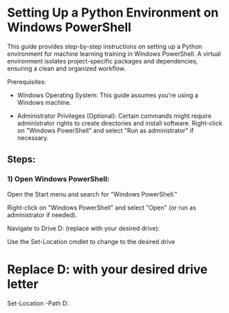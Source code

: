 # Setting Up a Python Environment on Windows PowerShell

This guide provides step-by-step instructions on setting up a Python environment for machine learning training in Windows PowerShell. A virtual environment isolates project-specific packages and dependencies, ensuring a clean and organized workflow.

Prerequisites:

- Windows Operating System: This guide assumes you're using a Windows machine.
  
- Administrator Privileges (Optional): Certain commands might require administrator rights to create directories and install software. Right-click on "Windows PowerShell" and select "Run as administrator" if necessary.


## Steps:

### 1) Open Windows PowerShell:

Open the Start menu and search for "Windows PowerShell."

Right-click on "Windows PowerShell" and select "Open" (or run as administrator if needed).

Navigate to Drive D: (replace with your desired drive):

Use the Set-Location cmdlet to change to the desired drive

 # Replace D: with your desired drive letter
 
Set-Location -Path D: 


